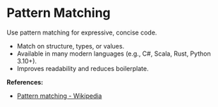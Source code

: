 # Pattern Matching

Use pattern matching for expressive, concise code.

- Match on structure, types, or values.
- Available in many modern languages (e.g., C#, Scala, Rust, Python 3.10+).
- Improves readability and reduces boilerplate.

**References:**
- [Pattern matching - Wikipedia](https://en.wikipedia.org/wiki/Pattern_matching)
